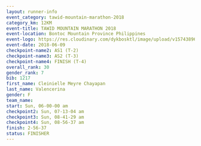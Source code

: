 ```yaml
---
layout: runner-info 
event_category: tawid-mountain-marathon-2018 
category_km: 12KM 
event-title: TAWID MOUNTAIN MARATHON 2018 
event-location: Bontoc Mountain Province Philippines 
event-logo: https://res.cloudinary.com/dykbosktl/image/upload/v1574389629/Logo/tawid2018_logo_t3op5o.png 
event-date: 2018-06-09 
checkpoint-name2: AS1 (T-2) 
checkpoint-name3: AS2 (T-3) 
checkpoint-name4: FINISH (T-4) 
overall_rank: 30
gender_rank: 7
bib: 1217
first_name: Cleinielle Meyre Chayapan
last_name: Valencerina
gender: F
team_name: 
start: Sun, 06-00-00 am
checkpoint2: Sun, 07-13-04 am
checkpoint3: Sun, 08-41-29 am
checkpoint4: Sun, 08-56-37 am
finish: 2-56-37
status: FINISHER
---
```

